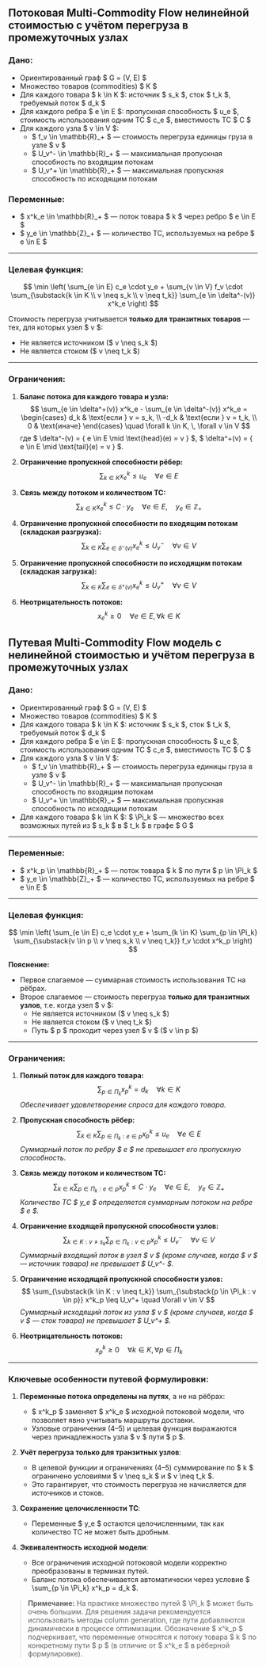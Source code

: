 ## Потоковая Multi-Commodity Flow нелинейной стоимостью с учётом перегруза в промежуточных узлах

### Дано:
- Ориентированный граф $ G = (V, E) $
- Множество товаров (commodities) $ K $
- Для каждого товара $ k \in K $: источник $ s_k $, сток $ t_k $, требуемый поток $ d_k $
- Для каждого ребра $ e \in E $: пропускная способность $ u_e $, стоимость использования одним ТС $ c_e $, вместимость ТС $ C $
- Для каждого узла $ v \in V $:
  - $ f_v \in \mathbb{R}_+ $ — стоимость перегруза единицы груза в узле $ v $
  - $ U_v^- \in \mathbb{R}_+ $ — максимальная пропускная способность по входящим потокам
  - $ U_v^+ \in \mathbb{R}_+ $ — максимальная пропускная способность по исходящим потокам

### Переменные:
- $ x^k_e \in \mathbb{R}_+ $ — поток товара $ k $ через ребро $ e \in E $
- $ y_e \in \mathbb{Z}_+ $ — количество ТС, используемых на ребре $ e \in E $

---

### Целевая функция:
$$
\min \left( \sum_{e \in E} c_e \cdot y_e + \sum_{v \in V} f_v \cdot \sum_{\substack{k \in K \\ v \neq s_k \\ v \neq t_k}} \sum_{e \in \delta^-(v)} x^k_e \right)
$$

Стоимость перегруза учитывается **только для транзитных товаров** — тех, для которых узел $ v $:
- Не является источником ($ v \neq s_k $)
- Не является стоком ($ v \neq t_k $)

---

### Ограничения:

1. **Баланс потока для каждого товара и узла:**
   $$
   \sum_{e \in \delta^+(v)} x^k_e - \sum_{e \in \delta^-(v)} x^k_e = 
   \begin{cases} 
   d_k & \text{если } v = s_k, \\
   -d_k & \text{если } v = t_k, \\
   0 & \text{иначе}
   \end{cases}
   \quad \forall k \in K, \, \forall v \in V
   $$
   где $ \delta^-(v) = \{ e \in E \mid \text{head}(e) = v \} $, $ \delta^+(v) = \{ e \in E \mid \text{tail}(e) = v \} $.

2. **Ограничение пропускной способности рёбер:**
   $$
   \sum_{k \in K} x^k_e \leq u_e \quad \forall e \in E
   $$

3. **Связь между потоком и количеством ТС:**
   $$
   \sum_{k \in K} x^k_e \leq C \cdot y_e \quad \forall e \in E, \quad y_e \in \mathbb{Z}_+
   $$

4. **Ограничение пропускной способности по входящим потокам (складская разгрузка):**
   $$
   \sum_{k \in K} \sum_{e \in \delta^-(v)} x^k_e \leq U_v^- \quad \forall v \in V
   $$

5. **Ограничение пропускной способности по исходящим потокам (складская загрузка):**
   $$
   \sum_{k \in K} \sum_{e \in \delta^+(v)} x^k_e \leq U_v^+ \quad \forall v \in V
   $$

6. **Неотрицательность потоков:**
   $$
   x^k_e \geq 0 \quad \forall e \in E, \, \forall k \in K
   $$


## Путевая Multi-Commodity Flow модель с нелинейной стоимостью и учётом перегруза в промежуточных узлах

### Дано:
- Ориентированный граф $ G = (V, E) $
- Множество товаров (commodities) $ K $
- Для каждого товара $ k \in K $: источник $ s_k $, сток $ t_k $, требуемый поток $ d_k $
- Для каждого ребра $ e \in E $: пропускная способность $ u_e $, стоимость использования одним ТС $ c_e $, вместимость ТС $ C $
- Для каждого узла $ v \in V $:
  - $ f_v \in \mathbb{R}_+ $ — стоимость перегруза единицы груза в узле $ v $
  - $ U_v^- \in \mathbb{R}_+ $ — максимальная пропускная способность по входящим потокам
  - $ U_v^+ \in \mathbb{R}_+ $ — максимальная пропускная способность по исходящим потокам
- Для каждого товара $ k \in K $: $ \Pi_k $ — множество всех возможных путей из $ s_k $ в $ t_k $ в графе $ G $

---

### Переменные:
- $ x^k_p \in \mathbb{R}_+ $ — поток товара $ k $ по пути $ p \in \Pi_k $
- $ y_e \in \mathbb{Z}_+ $ — количество ТС, используемых на ребре $ e \in E $

---

### Целевая функция:
$$
\min \left( 
\sum_{e \in E} c_e \cdot y_e + 
\sum_{k \in K} \sum_{p \in \Pi_k}  \sum_{\substack{v \in p \\ v \neq s_k \\ v \neq t_k}}  f_v \cdot x^k_p 
\right)
$$

**Пояснение:**
- Первое слагаемое — суммарная стоимость использования ТС на рёбрах.
- Второе слагаемое — стоимость перегруза **только для транзитных узлов**, т.е. когда узел $ v $:
  - Не является источником ($ v \neq s_k $)
  - Не является стоком ($ v \neq t_k $)
  - Путь $ p $ проходит через узел $ v $ ($ v \in p $)

---

### Ограничения:

1. **Полный поток для каждого товара:**
   $$
   \sum_{p \in \Pi_k} x^k_p = d_k \quad \forall k \in K
   $$
   *Обеспечивает удовлетворение спроса для каждого товара.*

2. **Пропускная способность рёбер:**
   $$
   \sum_{k \in K} \sum_{p \in \Pi_k : e \in p} x^k_p \leq u_e \quad \forall e \in E
   $$
   *Суммарный поток по ребру $ e $ не превышает его пропускную способность.*

3. **Связь между потоком и количеством ТС:**
   $$
   \sum_{k \in K} \sum_{p \in \Pi_k : e \in p} x^k_p \leq C \cdot y_e \quad \forall e \in E, \quad y_e \in \mathbb{Z}_+
   $$
   *Количество ТС $ y_e $ определяется суммарным потоком на ребре $ e $.*

4. **Ограничение входящей пропускной способности узлов:**
   $$
   \sum_{k \in K : v \neq s_k}\sum_{p \in \Pi_k : v \in p} x^k_p \leq U_v^- \quad \forall v \in V
   $$
   *Суммарный входящий поток в узел $ v $ (кроме случаев, когда $ v $ — источник товара) не превышает $ U_v^- $.*

5. **Ограничение исходящей пропускной способности узлов:**
   $$
   \sum_{\substack{k \in K : v \neq t_k}} \sum_{\substack{p \in \Pi_k : v \in p}} x^k_p \leq U_v^+ \quad \forall v \in V
   $$
   *Суммарный исходящий поток из узла $ v $ (кроме случаев, когда $ v $ — сток товара) не превышает $ U_v^+ $.*

6. **Неотрицательность потоков:**
   $$
   x^k_p \geq 0 \quad \forall k \in K, \, \forall p \in \Pi_k
   $$

---

### Ключевые особенности путевой формулировки:
1. **Переменные потока определены на путях**, а не на рёбрах:
   - $ x^k_p $ заменяет $ x^k_e $ исходной потоковой модели, что позволяет явно учитывать маршруты доставки.
   - Узловые ограничения (4–5) и целевая функция выражаются через принадлежность узла $ v $ пути $ p $.

2. **Учёт перегруза только для транзитных узлов**:
   - В целевой функции и ограничениях (4–5) суммирование по $ k $ ограничено условиями $ v \neq s_k $ и $ v \neq t_k $.
   - Это гарантирует, что стоимость перегруза не начисляется для источников и стоков.

3. **Сохранение целочисленности ТС**:
   - Переменные $ y_e $ остаются целочисленными, так как количество ТС не может быть дробным.

4. **Эквивалентность исходной модели**:
   - Все ограничения исходной потоковой модели корректно преобразованы в терминах путей.
   - Баланс потока обеспечивается автоматически через условие $ \sum_{p \in \Pi_k} x^k_p = d_k $.

> **Примечание:** На практике множество путей $ \Pi_k $ может быть очень большим. Для решения задачи рекомендуется использовать методы column generation, где пути добавляются динамически в процессе оптимизации. Обозначение $ x^k_p $ подчеркивает, что переменные относятся к потоку товара $ k $ по конкретному пути $ p $ (в отличие от $ x^k_e $ в рёберной формулировке).